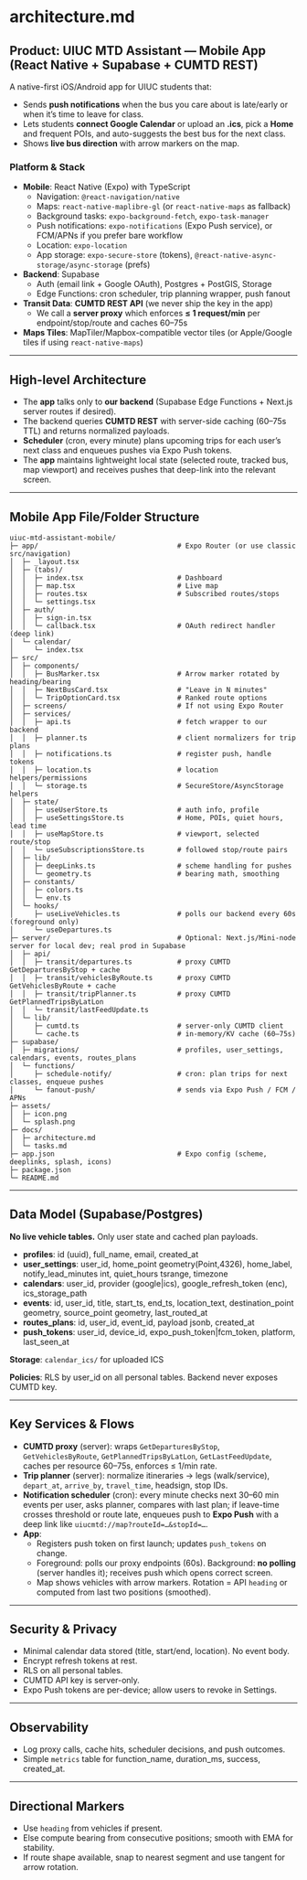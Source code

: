 # architecture.md

## Product: **UIUC MTD Assistant — Mobile App** (React Native + Supabase + CUMTD REST)
A native-first iOS/Android app for UIUC students that:
- Sends **push notifications** when the bus you care about is late/early or when it’s time to leave for class.
- Lets students **connect Google Calendar** or upload an **.ics**, pick a **Home** and frequent POIs, and auto-suggests the best bus for the next class.
- Shows **live bus direction** with arrow markers on the map.

### Platform & Stack
- **Mobile**: React Native (Expo) with TypeScript
  - Navigation: `@react-navigation/native`
  - Maps: `react-native-maplibre-gl` (or `react-native-maps` as fallback)
  - Background tasks: `expo-background-fetch`, `expo-task-manager`
  - Push notifications: `expo-notifications` (Expo Push service), or FCM/APNs if you prefer bare workflow
  - Location: `expo-location`
  - App storage: `expo-secure-store` (tokens), `@react-native-async-storage/async-storage` (prefs)
- **Backend**: Supabase
  - Auth (email link + Google OAuth), Postgres + PostGIS, Storage
  - Edge Functions: cron scheduler, trip planning wrapper, push fanout
- **Transit Data**: **CUMTD REST API** (we never ship the key in the app)
  - We call a **server proxy** which enforces **≤ 1 request/min** per endpoint/stop/route and caches 60–75s
- **Maps Tiles**: MapTiler/Mapbox-compatible vector tiles (or Apple/Google tiles if using `react-native-maps`)

---

## High-level Architecture
- The **app** talks only to **our backend** (Supabase Edge Functions + Next.js server routes if desired).
- The backend queries **CUMTD REST** with server-side caching (60–75s TTL) and returns normalized payloads.
- **Scheduler** (cron, every minute) plans upcoming trips for each user’s next class and enqueues pushes via Expo Push tokens.
- The **app** maintains lightweight local state (selected route, tracked bus, map viewport) and receives pushes that deep-link into the relevant screen.

---

## Mobile App File/Folder Structure
```
uiuc-mtd-assistant-mobile/
├─ app/                                  # Expo Router (or use classic src/navigation)
│  ├─ _layout.tsx
│  ├─ (tabs)/
│  │  ├─ index.tsx                       # Dashboard
│  │  ├─ map.tsx                         # Live map
│  │  ├─ routes.tsx                      # Subscribed routes/stops
│  │  └─ settings.tsx
│  ├─ auth/
│  │  ├─ sign-in.tsx
│  │  └─ callback.tsx                    # OAuth redirect handler (deep link)
│  └─ calendar/
│     └─ index.tsx
├─ src/
│  ├─ components/
│  │  ├─ BusMarker.tsx                   # Arrow marker rotated by heading/bearing
│  │  ├─ NextBusCard.tsx                 # "Leave in N minutes"
│  │  └─ TripOptionCard.tsx              # Ranked route options
│  ├─ screens/                           # If not using Expo Router
│  ├─ services/
│  │  ├─ api.ts                          # fetch wrapper to our backend
│  │  ├─ planner.ts                      # client normalizers for trip plans
│  │  ├─ notifications.ts                # register push, handle tokens
│  │  ├─ location.ts                     # location helpers/permissions
│  │  └─ storage.ts                      # SecureStore/AsyncStorage helpers
│  ├─ state/
│  │  ├─ useUserStore.ts                 # auth info, profile
│  │  ├─ useSettingsStore.ts             # Home, POIs, quiet hours, lead time
│  │  ├─ useMapStore.ts                  # viewport, selected route/stop
│  │  └─ useSubscriptionsStore.ts        # followed stop/route pairs
│  ├─ lib/
│  │  ├─ deepLinks.ts                    # scheme handling for pushes
│  │  └─ geometry.ts                     # bearing math, smoothing
│  ├─ constants/
│  │  ├─ colors.ts
│  │  └─ env.ts
│  └─ hooks/
│     ├─ useLiveVehicles.ts              # polls our backend every 60s (foreground only)
│     └─ useDepartures.ts
├─ server/                               # Optional: Next.js/Mini-node server for local dev; real prod in Supabase
│  ├─ api/
│  │  ├─ transit/departures.ts           # proxy CUMTD GetDeparturesByStop + cache
│  │  ├─ transit/vehiclesByRoute.ts      # proxy CUMTD GetVehiclesByRoute + cache
│  │  ├─ transit/tripPlanner.ts          # proxy CUMTD GetPlannedTripsByLatLon
│  │  └─ transit/lastFeedUpdate.ts
│  └─ lib/
│     ├─ cumtd.ts                        # server-only CUMTD client
│     └─ cache.ts                        # in-memory/KV cache (60–75s)
├─ supabase/
│  ├─ migrations/                        # profiles, user_settings, calendars, events, routes_plans
│  └─ functions/
│     ├─ schedule-notify/                # cron: plan trips for next classes, enqueue pushes
│     └─ fanout-push/                    # sends via Expo Push / FCM / APNs
├─ assets/
│  ├─ icon.png
│  └─ splash.png
├─ docs/
│  ├─ architecture.md
│  └─ tasks.md
├─ app.json                              # Expo config (scheme, deeplinks, splash, icons)
├─ package.json
└─ README.md
```

---

## Data Model (Supabase/Postgres)
**No live vehicle tables.** Only user state and cached plan payloads.

- **profiles**: id (uuid), full_name, email, created_at  
- **user_settings**: user_id, home_point geometry(Point,4326), home_label, notify_lead_minutes int, quiet_hours tsrange, timezone  
- **calendars**: user_id, provider (google|ics), google_refresh_token (enc), ics_storage_path  
- **events**: id, user_id, title, start_ts, end_ts, location_text, destination_point geometry, source_point geometry, last_routed_at  
- **routes_plans**: id, user_id, event_id, payload jsonb, created_at  
- **push_tokens**: user_id, device_id, expo_push_token|fcm_token, platform, last_seen_at

**Storage**: `calendar_ics/` for uploaded ICS

**Policies**: RLS by user_id on all personal tables. Backend never exposes CUMTD key.

---

## Key Services & Flows
- **CUMTD proxy** (server): wraps `GetDeparturesByStop`, `GetVehiclesByRoute`, `GetPlannedTripsByLatLon`, `GetLastFeedUpdate`, caches per resource 60–75s, enforces ≤ 1/min rate.
- **Trip planner** (server): normalize itineraries → legs (walk/service), `depart_at`, `arrive_by`, `travel_time`, headsign, stop IDs.
- **Notification scheduler** (cron): every minute checks next 30–60 min events per user, asks planner, compares with last plan; if leave-time crosses threshold or route late, enqueues push to **Expo Push** with a deep link like `uiucmtd://map?routeId=…&stopId=…`.
- **App**:
  - Registers push token on first launch; updates `push_tokens` on change.
  - Foreground: polls our proxy endpoints (60s). Background: **no polling** (server handles it); receives push which opens correct screen.
  - Map shows vehicles with arrow markers. Rotation = API `heading` or computed from last two positions (smoothed).

---

## Security & Privacy
- Minimal calendar data stored (title, start/end, location). No event body.
- Encrypt refresh tokens at rest.
- RLS on all personal tables.
- CUMTD API key is server-only.
- Expo Push tokens are per-device; allow users to revoke in Settings.

---

## Observability
- Log proxy calls, cache hits, scheduler decisions, and push outcomes.
- Simple `metrics` table for function_name, duration_ms, success, created_at.

---

## Directional Markers
- Use `heading` from vehicles if present.
- Else compute bearing from consecutive positions; smooth with EMA for stability.
- If route shape available, snap to nearest segment and use tangent for arrow rotation.
